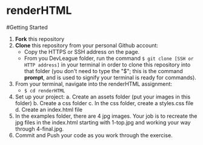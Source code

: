# renderHTML

#Getting Started
1. **Fork** this repository
2. **Clone** this repository from your personal Github account:
    - Copy the HTTPS or SSH address on the page.
    - From you DevLeague folder, run the command `$ git clone [SSH or HTTP address]` in your terminal in order to clone this repository into that folder 
      (you don't need to type the "$"; this is the command __prompt__, and is used to signify your terminal is ready for commands).
3. From your terminal, navigate into the renderHTML assignment:
    - `$ cd renderHTML`
4.  Set up your project:
    a.  Create an assets folder (put your images in this folder)
    b.  Create a css folder
    c.  In the css folder, create a styles.css file
    d.  Create an index.html file
5.  In the examples folder, there are 4 jpg images.  Your job is to recreate the jpg files in the index.html starting with 1-top.jpg and working your way through 4-final.jpg.
6.  Commit and Push your code as you work through the exercise.  
